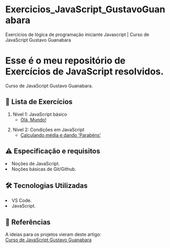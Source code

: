 # Exercicios_JavaScript_GustavoGuanabara
Exercícios de lógica de programação iniciante Javascript | Curso de JavaScript Gustavo Guanabara


<!--
![](https://github.com/Diegojfsr/Exercicios_JavaScript_HoraDeCodar/blob/main/Imagens/hora_de_codar_cover.jpeg)
-->
# Esse é o meu repositório de Exercícios de JavaScript resolvidos.
Curso de JavaScript Gustavo Guanabara.

<h2 dir="auto"> 📝 Lista de Exercícios </h2>

<!--1. [Exercícios para Iniciantes](#iniciantes)-->
   1. Nível 1: JavaScript básico
        - <a href="https://"> Olá, Mundo! </a>

<!--2. [Exercícios Avançados](#avancados)-->
2. Nível 2: Condições em JavaScript
    - <a href="https://"> Calculando média e dando 'Parabéns' </a>




<h2 dir="auto"> ⚠️ Especificação e requisitos</h2>
 <li> Noções de JavaScript. </li>
 <li> Noções básicas de Git/Github. </li> 


<h2 dir="auto"> 🛠 Tecnologias Utilizadas </h2>
 <li> VS Code. </li>
 <li> JavaScript. </li> 

 <h2 dir="auto"> 📑 Referências </h2>
  <p dir="auto">
  A ideias para os projetos vieram deste artigo:<br>
   <a href="https://github.com/gustavoguanabara/javascript/tree/master"> Curso de JavaScript Gustavo Guanabara </a> <br>
  </p>
